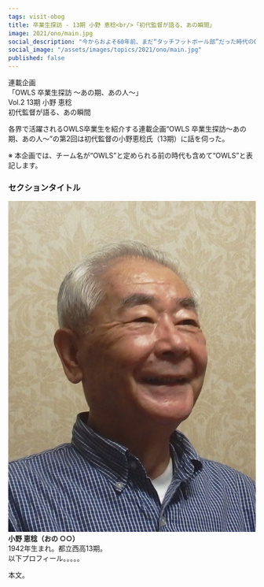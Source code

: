 ```yaml
---
tags: visit-obog
title: 卒業生探訪 - 13期 小野 恵稔<br/>「初代監督が語る、あの瞬間」
image: 2021/ono/main.jpg
social_description: "今からおよそ60年前、まだ“タッチフットボール部”だった時代のOWLSや西高の雰囲気。OWLSでの経験がその後の人生に及ぼした影響。そして、OB会会長として創部100周年に向けて願うことを紐解いていく。"
social_image: "/assets/images/topics/2021/ono/main.jpg"
published: false
---
```


<div class="topic-heading">
<div class="topic-lead">
連載企画<br/>
「OWLS 卒業生探訪 ～あの期、あの人～」<br/>
Vol.2 13期 小野 恵稔
</div>
<div class="topic-title">
初代監督が語る、あの瞬間
</div>
</div>

各界で活躍されるOWLS卒業生を紹介する連載企画“OWLS 卒業生探訪～あの期、あの人～”の第2回は初代監督の小野恵稔氏（13期）に話を伺った。


<p class='footnote'>
※ 本企画では、チーム名が“OWLS”と定められる前の時代も含めて“OWLS”と表記します。
</p>

### セクションタイトル

<div class="image-box left">
<img src="/assets/images/topics/2021/ono/ono0.jpg" alt="小野氏写真"><br/>
<strong>小野 恵稔（おの ○○）</strong><br/>
1942年生まれ。都立西高13期。<br/>
以下プロフィール。。。。。
</div>

本文。

